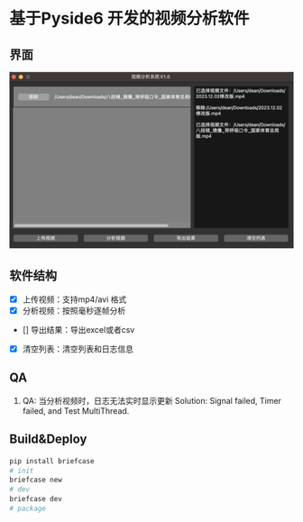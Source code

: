 # 基于Pyside6 开发的视频分析软件

## 界面

![GUI](index.png)


## 软件结构

- [x] 上传视频：支持mp4/avi 格式
- [x] 分析视频：按照毫秒逐帧分析
- [] 导出结果：导出excel或者csv
- [x] 清空列表：清空列表和日志信息


## QA 

1. QA: 当分析视频时，日志无法实时显示更新
   Solution: Signal failed, Timer failed, and Test MultiThread.


## Build&Deploy

```sh
pip install briefcase
# init
briefcase new
# dev
briefcase dev
# package


```